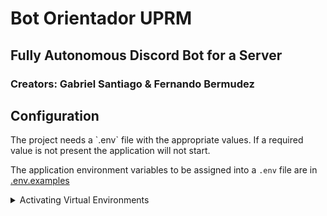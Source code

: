 <h1> Bot Orientador UPRM </h1>
<h2> Fully Autonomous Discord Bot for a Server </h2>
<h3> Creators: Gabriel Santiago & Fernando Bermudez </h3> 

<h2> Configuration </h3>
<p>
  The project needs a `.env` file with the appropriate values. If a required value is not present the application will not start.

  The application environment variables to be assigned into a `.env` file are in [.env.examples](.env.example)
</p>


<details>
  <summary>Activating Virtual Environments</summary>

  <ul>
	<li>For users to properly install dependencies for this application, a Virtual Environment is needed so all packages can be used properly</li>
  <li>
    For Windows 10 users:
    <ol>
      <li>Enter in the Command Prompt: <code>python -m venv venv/</code></li>
      <li>To activate Virtual Environed, type in the Command Prompt:  <code>venv\Scripts\activate</code></li>
      <li>To install project dependencies, type in the Command Prompt: <code> pip install -r requirements.txt</code></li>
      <li>To deactivate Virtual Environment, type in the Command Prompt: <code>deactivate</code></li>
    </ol>
  </li>
  
  <li>
    For macOS & Linux users:
    <ol>
      <li>Enter in the Terminal: <code>python -m venv venv/</code></li>
      <li>To activate Virtual Environment, type in the Terminal:  <code>source venv/bin/activate</code></li>
      <li>To install project dependencies, type in the Terminal: <code> pip install -r requirements.txt</code></li>
      <li>To deactivate Virtual Environment, type in the Terminal : <code>deactivate</code></li>
    </ol>
  </li>
 </ul>
  
</details>
